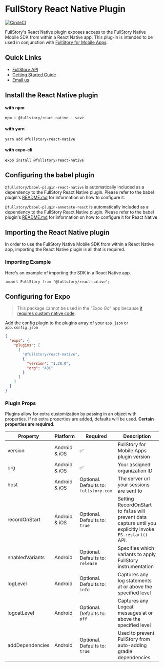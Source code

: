 # FullStory React Native Plugin

[![CircleCI](https://circleci.com/gh/fullstorydev/fullstory-react-native.svg?style=svg)](https://circleci.com/gh/fullstorydev/fullstory-react-native)

FullStory's React Native plugin exposes access to the FullStory Native Mobile SDK from within a React Native app. This plug-in is intended to be used in conjunction with [FullStory for Mobile Apps](https://www.fullstory.com/mobile-apps/).

## Quick Links

- [FullStory API](https://developer.fullstory.com)
- [Getting Started Guide](https://help.fullstory.com/hc/en-us/articles/360052419133)
- [Email us](mailto:mobile-support@fullstory.com)

## Install the React Native plugin

#### with npm

```
npm i @fullstory/react-native --save
```

#### with yarn

```
yarn add @fullstory/react-native
```

#### with expo-cli

```
expo install @fullstory/react-native
```

## Configuring the babel plugin

`@fullstory/babel-plugin-react-native` is automatically included as a dependency to the FullStory React Native plugin. Please refer to the babel plugin's [README.md](https://github.com/fullstorydev/fullstory-babel-plugin-react-native/blob/master/README.md) for information on how to configure it.

`@fullstory/babel-plugin-annotate-react` is automatically included as a dependency to the FullStory React Native plugin. Please refer to the babel plugin's [README.md](https://github.com/fullstorydev/fullstory-babel-plugin-annotate-react/blob/master/README.md) for information on how to configure it for React Native.

## Importing the React Native plugin

In order to use the FullStory Native Mobile SDK from within a React Native app, importing the React Native plugin is all that is required.

### Importing Example

Here's an example of importing the SDK in a React Native app.

```JSX
import FullStory from '@fullstory/react-native';
```

## Configuring for Expo

> This package cannot be used in the "Expo Go" app because [it requires custom native code](https://docs.expo.io/workflow/customizing/).

Add the config plugin to the plugins array of your `app.json` or `app.config.json`

```json
{
  "expo": {
    "plugins": [
      [
        "@fullstory/react-native",
        {
          "version": "1.28.0",
          "org": "ABC"
        }
      ]
    ]
  }
}
```

### Plugin Props

Plugins allow for extra customization by passing in an object with properties. If no extra properties are added, defaults will be used. **Certain properties are required.**

| Property        | Platform      | Required                               | Description                                                                                                |
| --------------- | ------------- | -------------------------------------- | ---------------------------------------------------------------------------------------------------------- |
| version         | Android & iOS | ✅                                     | FullStory for Mobile Apps plugin version                                                                   |
| org             | Android & iOS | ✅                                     | Your assigned organization ID                                                                              |
| host            | Android & iOS | Optional. Defaults to: `fullstory.com` | The server url your sessions are sent to                                                                   |
| recordOnStart   | Android & iOS | Optional. Defaults to: `true`          | Setting RecordOnStart to `false` will prevent data capture until you explicitly invoke `FS.restart()` API. |
| enabledVariants | Android       | Optional. Defaults to: `release`       | Specifies which variants to apply FullStory instrumentation                                                |
| logLevel        | Android       | Optional. Defaults to: `info`          | Captures any log statements at or above the specified level                                                |
| logcatLevel     | Android       | Optional. Defaults to: `off`           | Captures any Logcat messages at or above the specified level                                               |
| addDependencies | Android       | Optional. Defaults to: `true`          | Used to prevent FullStory from auto-adding gradle dependencies                                             |
